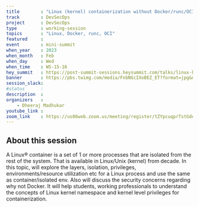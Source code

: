 ```yaml
---
title        : "Linux (kernel) containerization without Docker/runc/OCI"
track        : DevSecOps
project      : DevSecOps
type         : working-session
topics       : "Linux, Docker, runc, OCI"
featured     :
event        : mini-summit
when_year    : 2023
when_month   : Feb
when_day     : Wed
when_time    : WS-15-16
hey_summit   : https://post-summit-sessions.heysummit.com/talks/linux-kernel-containerization-without-dockerruncoci/
banner       : https://pbs.twimg.com/media/FnbNGcIXoBEZ_ET?format=jpg&name=medium
session_slack:
#status      : 
description  :
organizers   :
    - Dheeraj Madhukar  
youtube_link : 
zoom_link    : https://us06web.zoom.us/meeting/register/tZYpcuqprTstGdeLBojaEpWCi5KgxtZwuOJP
---
```


## About this session

A Linux® container is a set of 1 or more processes that are isolated from the rest of the system. That is available in Linux/Unix (kernel) from decade. In this topic, will explore the layers, isolation, privileges, environments/resource utilization etc for a Linux process and use the same as container/isolated env. Also will discuss the security concerns regarding why not Docker. It will help students, working professionals to understand the concepts of Linux kernel namespace and kernel level privileges for containerization.
